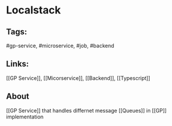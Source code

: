 # Localstack

## Tags:
#gp-service, #microservice, #job, #backend 

## Links:
[[GP Service]], [[Micorservice]], [[Backend]], [[Typescript]]

## About
[[GP Service]] that handles differnet message [[Queues]] in [[GP]] implementation